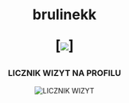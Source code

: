 <h1 align="center">brulinekk
<p align="center">
  [<img src="https://readme-typing-svg.herokuapp.com/?center=true&vCenter=true&color=da3287&height=50&width=270&lines=+discord.gg/fivepvppl" />]
</p>
</h1>

<h3 align="center">LICZNIK WIZYT NA PROFILU</h3>
<p align="center">
    <img src="https://profile-counter.glitch.me/brulinekk/count.svg" alt="LICZNIK WIZYT" />
</p>
